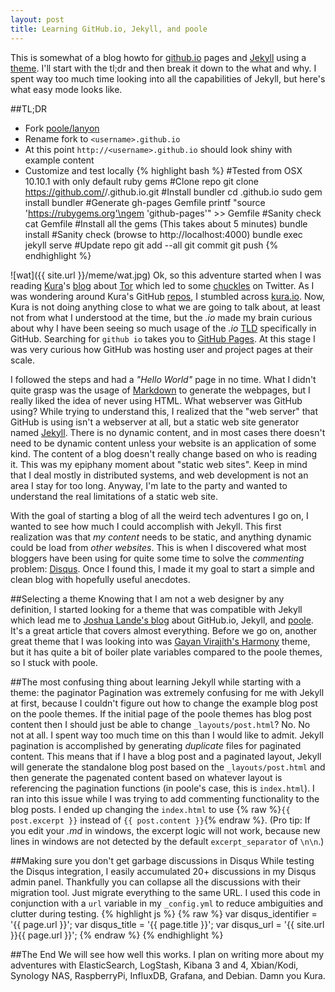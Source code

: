 ```yaml
---
layout: post
title: Learning GitHub.io, Jekyll, and poole
---
```


This is somewhat of a blog howto for [github.io](http://github.io) pages and [Jekyll](http://jekyllrb.com/) using a [theme](http://lanyon.getpoole.com/). I'll start with the tl;dr and then break it down to the what and why. I spent way too much time looking into all the capabilities of Jekyll, but here's what easy mode looks like.

##TL;DR
* Fork [poole/lanyon](https://github.com/poole/lanyon)
* Rename fork to `<username>.github.io`
* At this point `http://<username>.github.io` should look shiny with example content
* Customize and test locally
{% highlight bash %}
#Tested from OSX 10.10.1 with only default ruby gems
#Clone repo
git clone https://github.com/<username>/<username>.github.io.git
#Install bundler 
cd <username>.github.io
sudo gem install bundler
#Generate gh-pages Gemfile
printf "source 'https://rubygems.org'\ngem 'github-pages'" >> Gemfile
#Sanity check
cat Gemfile
#Install all the gems (This takes about 5 minutes)
bundle install
#Sanity check (browse to http://localhost:4000)
bundle exec jekyll serve
#Update repo
git add --all
git commit
git push
{% endhighlight %} 

![wat]({{ site.url }}/meme/wat.jpg)
Ok, so this adventure started when I was reading [Kura](https://twitter.com/kuramanga)'s [blog](https://kura.io/2014/12/27/santas-tor-relay-changes/) about [Tor](https://www.torproject.org/) which led to some [chuckles](https://twitter.com/narkster/status/550920992860938240) on Twitter. As I was wondering around Kura's GitHub [repos](https://github.com/kura?tab=repositories), I stumbled across [kura.io](https://github.com/kura/kura.io). Now, Kura is not doing anything close to what we are going to talk about, at least not from what I understood at the time, but the *.io* made my brain curious about why I have been seeing so much usage of the *.io* [TLD](http://en.wikipedia.org/wiki/Top-level_domain) specifically in GitHub. Searching for `github io` takes you to [GitHub Pages](https://pages.github.com/). At this stage I was very curious how GitHub was hosting user and project pages at their scale.

I followed the steps and had a *"Hello World"* page in no time. What I didn't quite grasp was the usage of [Markdown](http://daringfireball.net/projects/markdown/) to generate the webpages, but I really liked the idea of never using HTML. What webserver was GitHub using? While trying to understand this, I realized that the "web server" that GitHub is using isn't a webserver at all, but a static web site generator named [Jekyll](http://jekyllrb.com/). There is no dynamic content, and in most cases there doesn't need to be dynamic content unless your website is an application of some kind. The content of a blog doesn't really change based on who is reading it. This was my epiphany moment about "static web sites". Keep in mind that I deal mostly in distributed systems, and web development is not an area I stay for too long. Anyway, I'm late to the party and wanted to understand the real limitations of a static web site.

With the goal of starting a blog of all the weird tech adventures I go on, I wanted to see how much I could accomplish with Jekyll. This first realization was that *my content* needs to be static, and anything dynamic could be load from *other websites*. This is when I discovered what most bloggers have been using for quite some time to solve the *commenting* problem: [Disqus](https://disqus.com/). Once I found this, I made it my goal to start a simple and clean blog with hopefully useful anecdotes.

##Selecting a theme
Knowing that I am not a web designer by any definition, I started looking for a theme that was compatible with Jekyll which lead me to [Joshua Lande's blog](http://joshualande.com/jekyll-github-pages-poole/) about GitHub.io, Jekyll, and [poole](http://getpoole.com). It's a great article that covers almost everything. Before we go on, another great theme that I was looking into was [Gayan Virajith's Harmony](https://github.com/gayanvirajith/harmony) theme, but it has quite a bit of boiler plate variables compared to the poole themes, so I stuck with poole.

##The most confusing thing about learning Jekyll while starting with a theme: the paginator
Pagination was extremely confusing for me with Jekyll at first, because I couldn't figure out how to change the example blog post on the poole themes. If the initial page of the poole themes has blog post content then I should just be able to change `_layouts/post.html`? No. No not at all. I spent way too much time on this than I would like to admit. Jekyll pagination is accomplished by generating *duplicate* files for paginated content. This means that if I have a blog post and a paginated layout, Jekyll will generate the standalone blog post based on the `_layouts/post.html` and then generate the pagenated content based on whatever layout is referencing the pagination functions (in poole's case, this is `index.html`). I ran into this issue while I was trying to add commenting functionality to the blog posts. I ended up changing the `index.html` to use {% raw %}`{{ post.excerpt }}` instead of `{{ post.content }}`{% endraw %}. (Pro tip: If you edit your *.md* in windows, the excerpt logic will not work, because new lines in windows are not detected by the default `excerpt_separator` of `\n\n`.)

##Making sure you don't get garbage discussions in Disqus
While testing the Disqus integration, I easily accumulated 20+ discussions in my Disqus admin panel. Thankfully you can collapse all the discussions with their migration tool. Just migrate everything to the same URL. I used this code in conjunction with a `url` variable in my `_config.yml` to reduce ambiguities and clutter during testing.
{% highlight js %}
{% raw %}
var disqus_identifier = '{{ page.url }}';
var disqus_title = '{{ page.title }}';
var disqus_url = '{{ site.url }}{{ page.url }}';
{% endraw %}
{% endhighlight %}

##The End
We will see how well this works. I plan on writing more about my adventures with ElasticSearch, LogStash, Kibana 3 and 4, Xbian/Kodi, Synology NAS, RaspberryPi, InfluxDB, Grafana, and Debian. Damn you Kura.